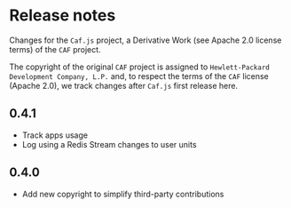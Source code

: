 # Release notes

Changes for the `Caf.js` project, a Derivative Work (see Apache 2.0 license terms) of the `CAF` project.

The  copyright of the original `CAF` project is assigned to `Hewlett-Packard Development Company, L.P.` and, to respect the terms of the `CAF` license (Apache 2.0), we track changes after `Caf.js` first release here.


## 0.4.1
 - Track apps usage
 - Log using a Redis Stream changes to user units

## 0.4.0
 - Add new copyright to simplify third-party contributions

